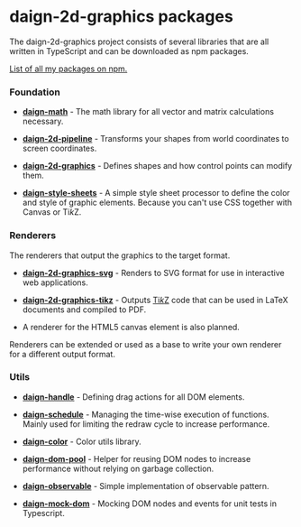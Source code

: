 # daign-2d-graphics packages

The daign-2d-graphics project consists of several libraries that are all written in TypeScript
and can be downloaded as npm packages.

[List of all my packages on npm.][npm-daign-url]

### Foundation ###

+ **[daign-math][daign-math-url]** -
The math library for all vector and matrix calculations necessary.

+ **[daign-2d-pipeline][daign-2d-pipeline-url]** -
Transforms your shapes from world coordinates to screen coordinates.

+ **[daign-2d-graphics][daign-2d-graphics-url]** -
Defines shapes and how control points can modify them.

+ **[daign-style-sheets][daign-style-sheets-url]** -
A simple style sheet processor to define the color and style of graphic elements.
Because you can't use CSS together with Canvas or Ti*k*Z.

### Renderers ###

The renderers that output the graphics to the target format.

+ **[daign-2d-graphics-svg][daign-2d-graphics-svg-url]** -
Renders to SVG format for use in interactive web applications.

+ **[daign-2d-graphics-tikz][daign-2d-graphics-tikz-url]** -
Outputs [Ti*k*Z][tikz-url] code that can be used in LaTeX documents and compiled to PDF.

+ A renderer for the HTML5 canvas element is also planned.

Renderers can be extended or used as a base to write your own renderer for a different output format.

### Utils ###

+ **[daign-handle][daign-handle-url]** -
Defining drag actions for all DOM elements.

+ **[daign-schedule][daign-schedule-url]** -
Managing the time-wise execution of functions.
Mainly used for limiting the redraw cycle to increase performance.

+ **[daign-color][daign-color-url]** -
Color utils library.

+ **[daign-dom-pool][daign-dom-pool-url]** -
Helper for reusing DOM nodes to increase performance without relying on garbage collection.

+ **[daign-observable][daign-observable-url]** -
Simple implementation of observable pattern.

+ **[daign-mock-dom][daign-mock-dom-url]** -
Mocking DOM nodes and events for unit tests in Typescript.

[npm-daign-url]: https://www.npmjs.com/~daign

[daign-math-url]: https://github.com/daign/daign-math
[daign-2d-pipeline-url]: https://github.com/daign/daign-2d-pipeline
[daign-2d-graphics-url]: https://github.com/daign/daign-2d-graphics
[daign-style-sheets-url]: https://github.com/daign/daign-style-sheets

[daign-2d-graphics-svg-url]: https://github.com/daign/daign-2d-graphics-svg
[daign-2d-graphics-tikz-url]: https://github.com/daign/daign-2d-graphics-tikz

[daign-handle-url]: https://github.com/daign/daign-handle
[daign-schedule-url]: https://github.com/daign/daign-schedule
[daign-color-url]: https://github.com/daign/daign-color
[daign-dom-pool-url]: https://github.com/daign/daign-dom-pool
[daign-observable-url]: https://github.com/daign/daign-observable
[daign-mock-dom-url]: https://github.com/daign/daign-mock-dom

[tikz-url]: https://github.com/pgf-tikz/pgf
